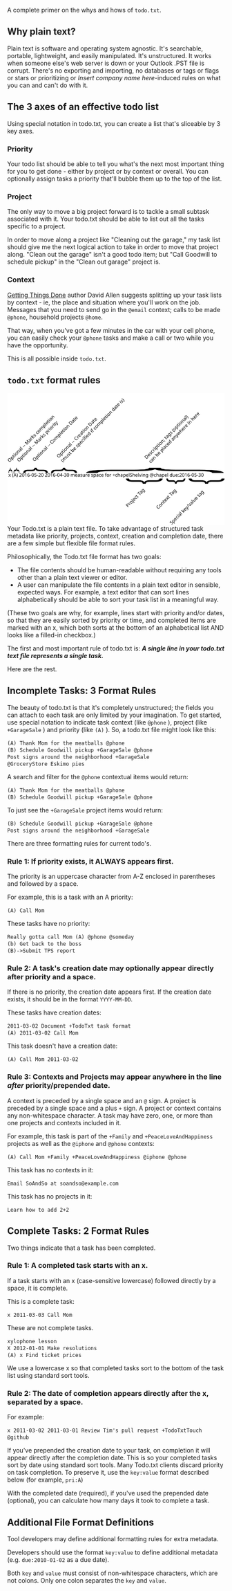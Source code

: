 A complete primer on the whys and hows of `todo.txt`.

## Why plain text?

Plain text is software and operating system agnostic. It's searchable,
portable, lightweight, and easily manipulated. It's unstructured. It
works when someone else's web server is down or your Outlook .PST file
is corrupt. There's no exporting and importing, no databases or tags or
flags or stars or prioritizing or _Insert company name here_-induced
rules on what you can and can't do with it.

## The 3 axes of an effective todo list

Using special notation in todo.txt, you can create a list that's
sliceable by 3 key axes.

### Priority

Your todo list should be able to tell you what's the next
most important thing for you to get done - either by project or by
context or overall. You can optionally assign tasks a priority that'll
bubble them up to the top of the list.

### Project

The only way to move a big project forward is to tackle a
small subtask associated with it. Your todo.txt should be able to list
out all the tasks specific to a project.

In order to move along a project like "Cleaning out the garage," my task
list should give me the next logical action to take in order to move
that project along. "Clean out the garage" isn't a good todo item; but
"Call Goodwill to schedule pickup" in the "Clean out garage" project is.

### Context

[Getting Things Done](https://en.wikipedia.org/wiki/Getting_Things_Done) author David
Allen suggests splitting up your task lists by context - ie, the place
and situation where you'll work on the job. Messages that you need to
send go in the `@email` context; calls to be made `@phone`, household
projects `@home`.

That way, when you've got a few minutes in the car with your cell phone,
you can easily check your `@phone` tasks and make a call or two while
you have the opportunity.

This is all possible inside `todo.txt`.

## `todo.txt` format rules

<img align="right" src="./todo.txt_summary.svg" alt="Format Quick Reference Image"></span>Your
Todo.txt is a plain text file. To take advantage of structured task
metadata like priority, projects, context, creation and completion date,
there are a few simple but flexible file format rules.

Philosophically, the Todo.txt file format has two goals:

- The file contents should be human-readable without requiring any tools
  other than a plain text viewer or editor.
- A user can manipulate the file contents in a plain text editor in
  sensible, expected ways. For example, a text editor that can sort
  lines alphabetically should be able to sort your task list in a
  meaningful way.

(These two goals are why, for example, lines start with priority and/or
dates, so that they are easily sorted by priority or time, and completed
items are marked with an x, which both sorts at the bottom of an
alphabetical list AND looks like a filled-in checkbox.)

The first and most important rule of todo.txt is: ***A single line in
your todo.txt text file represents a single task.***

Here are the rest.

## Incomplete Tasks: 3 Format Rules

The beauty of todo.txt is that it's completely unstructured; the fields
you can attach to each task are only limited by your imagination. To get
started, use special notation to indicate task context (like `@phone`
), project (like `+GarageSale` ) and priority (like `(A)` ). So, a
todo.txt file might look like this:

    (A) Thank Mom for the meatballs @phone
    (B) Schedule Goodwill pickup +GarageSale @phone
    Post signs around the neighborhood +GarageSale
    @GroceryStore Eskimo pies

A search and filter for the `@phone` contextual items would return:

    (A) Thank Mom for the meatballs @phone 
    (B) Schedule Goodwill pickup +GarageSale @phone

To just see the `+GarageSale` project items would return:

    (B) Schedule Goodwill pickup +GarageSale @phone
    Post signs around the neighborhood +GarageSale

There are three formatting rules for current todo's.

### Rule 1: If priority exists, it ALWAYS appears first.

The priority is an uppercase character from A-Z enclosed in parentheses
and followed by a space.

For example, this is a task with an A priority:

    (A) Call Mom

These tasks have no priority:

    Really gotta call Mom (A) @phone @someday
    (b) Get back to the boss
    (B)->Submit TPS report

### Rule 2: A task's creation date may optionally appear directly after priority and a space.

If there is no priority, the creation date appears first. If the
creation date exists, it should be in the format `YYYY-MM-DD`.

These tasks have creation dates:

    2011-03-02 Document +TodoTxt task format
    (A) 2011-03-02 Call Mom

This task doesn't have a creation date:

    (A) Call Mom 2011-03-02

### Rule 3: Contexts and Projects may appear anywhere in the line *after* priority/prepended date.

A context is preceded by a single space and an `@` sign. A project is
preceded by a single space and a plus `+` sign. A project or context
contains any non-whitespace character. A task may have zero, one, or
more than one projects and contexts included in it.

For example, this task is part of the `+Family` and `+PeaceLoveAndHappiness`
projects as well as the `@iphone` and `@phone` contexts:

    (A) Call Mom +Family +PeaceLoveAndHappiness @iphone @phone

This task has no contexts in it:

    Email SoAndSo at soandso@example.com

This task has no projects in it:

    Learn how to add 2+2

## Complete Tasks: 2 Format Rules

Two things indicate that a task has been completed.

### Rule 1: A completed task starts with an x.

If a task starts with an x (case-sensitive lowercase) followed directly
by a space, it is complete.

This is a complete task:

    x 2011-03-03 Call Mom

These are not complete tasks.

    xylophone lesson
    X 2012-01-01 Make resolutions
    (A) x Find ticket prices

We use a lowercase x so that completed tasks sort to the bottom of the
task list using standard sort tools.

### Rule 2: The date of completion appears directly after the x, separated by a space.

For example:

    x 2011-03-02 2011-03-01 Review Tim's pull request +TodoTxtTouch @github

If you've prepended the creation date to your task, on completion it
will appear directly after the completion date. This is so your
completed tasks sort by date using standard sort tools. Many Todo.txt
clients discard priority on task completion. To preserve it, use the
`key:value` format described below (for example, `pri:A`)

With the completed date (required), if you've used the prepended date
(optional), you can calculate how many days it took to complete a task.

## Additional File Format Definitions

Tool developers may define additional formatting rules for extra
metadata.

Developers should use the format `key:value` to define additional
metadata (e.g. `due:2010-01-02` as a due date).

Both `key` and `value` must consist of non-whitespace characters, which
are not colons. Only one colon separates the `key` and `value`.

